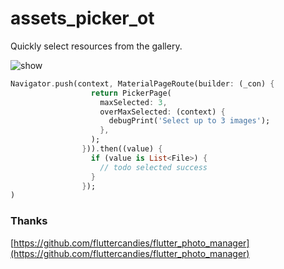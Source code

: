 # assets_picker_ot

Quickly select resources from the gallery.

![show](https://xia-weiyang.github.io/gif/assets_picker_ot.gif)


``` dart
Navigator.push(context, MaterialPageRoute(builder: (_con) {
                  return PickerPage(
                    maxSelected: 3,
                    overMaxSelected: (context) {
                      debugPrint('Select up to 3 images');
                    },
                  );
                })).then((value) {
                  if (value is List<File>) {
                    // todo selected success
                  }
                });
)
```

### Thanks
[https://github.com/fluttercandies/flutter_photo_manager](https://github.com/fluttercandies/flutter_photo_manager)
